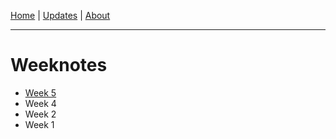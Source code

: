 [Home](/index.html) | [Updates](/updates/index.html) | [About](/about/index.html)

----

 
# Weeknotes

- [Week 5](weeknote-2023-03-03.html)
- Week 4
- Week 2
- Week 1
